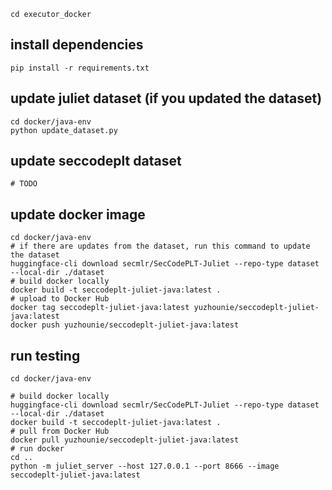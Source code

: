 ```shell
cd executor_docker
```
## install dependencies

```shell
pip install -r requirements.txt
```

## update juliet dataset (if you updated the dataset)

```shell
cd docker/java-env
python update_dataset.py
```

## update seccodeplt dataset

```shell
# TODO
```

## update docker image

```shell
cd docker/java-env
# if there are updates from the dataset, run this command to update the dataset
huggingface-cli download secmlr/SecCodePLT-Juliet --repo-type dataset --local-dir ./dataset
# build docker locally
docker build -t seccodeplt-juliet-java:latest .
# upload to Docker Hub
docker tag seccodeplt-juliet-java:latest yuzhounie/seccodeplt-juliet-java:latest
docker push yuzhounie/seccodeplt-juliet-java:latest
```

## run testing

```shell
cd docker/java-env

# build docker locally
huggingface-cli download secmlr/SecCodePLT-Juliet --repo-type dataset --local-dir ./dataset
docker build -t seccodeplt-juliet-java:latest .
# pull from Docker Hub
docker pull yuzhounie/seccodeplt-juliet-java:latest
# run docker
cd ..
python -m juliet_server --host 127.0.0.1 --port 8666 --image seccodeplt-juliet-java:latest
```